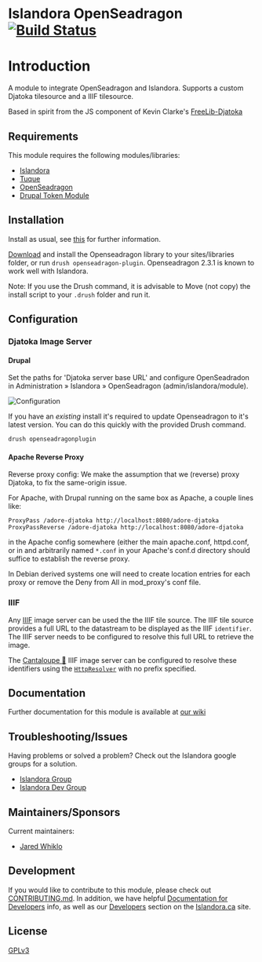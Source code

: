 # Islandora OpenSeadragon [![Build Status](https://travis-ci.org/Islandora/islandora_openseadragon.png?branch=7.x)](https://travis-ci.org/Islandora/islandora_openseadragon)

# Introduction

A module to integrate OpenSeadragon and Islandora. Supports a custom Djatoka tilesource and a IIIF tilesource.

Based in spirit from the JS component of Kevin Clarke's [FreeLib-Djatoka](https://github.com/ksclarke/freelib-djatoka)

## Requirements

This module requires the following modules/libraries:

* [Islandora](https://github.com/islandora/islandora)
* [Tuque](https://github.com/islandora/tuque)
* [OpenSeadragon](https://github.com/openseadragon/openseadragon/)
* [Drupal Token Module](https://www.drupal.org/project/token)

## Installation

Install as usual, see [this](https://drupal.org/documentation/install/modules-themes/modules-7) for further information.

[Download](https://github.com/openseadragon/openseadragon/releases/download/v2.3.1/openseadragon-bin-2.3.1.zip) and install the Openseadragon library to your sites/libraries folder, or run `drush openseadragon-plugin`. Openseadragon 2.3.1 is known to work well with Islandora.

Note: If you use the Drush command, it is advisable to Move (not copy) the install script to your `.drush` folder and run it.

## Configuration

### Djatoka Image Server

#### Drupal 

Set the paths for 'Djatoka server base URL' and configure OpenSeadradon in Administration » Islandora » OpenSeadragon (admin/islandora/module).

![Configuration](https://camo.githubusercontent.com/c1bf991b5cc758a4420444564a91b286007e6f6e/687474703a2f2f692e696d6775722e636f6d2f4e6566597169432e706e67)

If you have an *existing* install it's required to update Openseadragon to it's latest version. You can do this quickly 
with the provided Drush command.

```bash
drush openseadragonplugin
```

#### Apache Reverse Proxy

Reverse proxy config: We make the assumption that we (reverse) proxy Djatoka, to fix the same-origin issue.

For Apache, with Drupal running on the same box as Apache, a couple lines like:

```
ProxyPass /adore-djatoka http://localhost:8080/adore-djatoka
ProxyPassReverse /adore-djatoka http://localhost:8080/adore-djatoka
```

in the Apache config somewhere (either the main apache.conf, httpd.conf, or in and arbitrarily named `*.conf` in your Apache's conf.d directory should suffice to establish the reverse proxy.

In Debian derived systems one will need to create location entries for each proxy or remove the Deny from All in mod_proxy's conf file.

### IIIF

Any [IIIF](http://iiif.io) image server can be used the the IIIF tile source. The IIIF tile source provides a full URL to the datastream to be displayed as the IIIF `identifier`. The IIIF server needs to be configured to resolve this full URL to retrieve the image. 

The [Cantaloupe 🍈](https://medusa-project.github.io/cantaloupe/) IIIF image server can be configured to resolve these identifiers using the [`HttpResolver`](https://medusa-project.github.io/cantaloupe/manual/3.3/resolvers.html#HttpResolver) with no prefix specified.

## Documentation

Further documentation for this module is available at [our wiki](https://wiki.duraspace.org/display/ISLANDORA/Open+Seadragon)

## Troubleshooting/Issues

Having problems or solved a problem? Check out the Islandora google groups for a solution.

* [Islandora Group](https://groups.google.com/forum/?hl=en&fromgroups#!forum/islandora)
* [Islandora Dev Group](https://groups.google.com/forum/?hl=en&fromgroups#!forum/islandora-dev)

## Maintainers/Sponsors

Current maintainers:

* [Jared Whiklo](https://github.com/whikloj)

## Development

If you would like to contribute to this module, please check out [CONTRIBUTING.md](CONTRIBUTING.md). In addition, we have helpful [Documentation for Developers](https://github.com/Islandora/islandora/wiki#wiki-documentation-for-developers) info, as well as our [Developers](http://islandora.ca/developers) section on the [Islandora.ca](http://islandora.ca) site.

## License

[GPLv3](http://www.gnu.org/licenses/gpl-3.0.txt)

